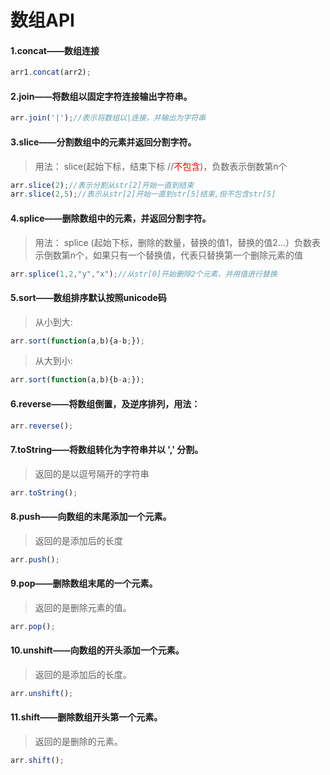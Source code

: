 # 数组API

####    1.concat——数组连接

```js
arr1.concat(arr2);
```
####    2.join——将数组以固定字符连接输出字符串。
```js
arr.join('|');//表示将数组以|连接，并输出为字符串
```
####    3.slice——分割数组中的元素并返回分割字符。

> 用法： slice(起始下标，结束下标 //<font color="red">不包含</font>)，负数表示倒数第n个<br>

```js
arr.slice(2);//表示分割从str[2]开始一直到结束
arr.slice(2,5);//表示从str[2]开始一直到str[5]结束,但不包含str[5]
```
####    4.splice——删除数组中的元素，并返回分割字符。

> 用法： splice (起始下标，删除的数量，替换的值1，替换的值2...）负数表示倒数第n个，如果只有一个替换值，代表只替换第一个删除元素的值

```js
arr.splice(1,2,"y","x");//从str[0]开始删除2个元素，并用值进行替换
```
####    5.sort——数组排序默认按照unicode码<br>
> 从小到大:<br>

```js
arr.sort(function(a,b){a-b;});
```
> 从大到小:<br>

```js
arr.sort(function(a,b){b-a;});
```
####    6.reverse——将数组倒置，及逆序排列，用法：<br>
```js
arr.reverse();
```
####    7.toString——将数组转化为字符串并以 ',' 分割。<br>

> 返回的是以逗号隔开的字符串

```js
arr.toString();
```
####    8.push——向数组的末尾添加一个元素。<br>

> 返回的是添加后的长度

```js
arr.push();
```
####    9.pop——删除数组末尾的一个元素。<br>

> 返回的是删除元素的值。

```js
arr.pop();
```
####    10.unshift——向数组的开头添加一个元素。<br>

> 返回的是添加后的长度。

```js
arr.unshift();
```
####    11.shift——删除数组开头第一个元素。<br>

> 返回的是删除的元素。

```js
arr.shift();
```
